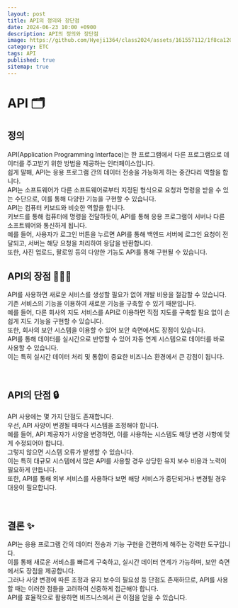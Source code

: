 ```yaml
---
layout: post
title: API의 정의와 장단점
date: 2024-06-23 10:00 +0900
description: API의 정의와 장단점
image: https://github.com/Hyeji1364/class2024/assets/161557112/1f8ca120-a8aa-4f76-8cf7-79e64d6d11a5
category: ETC
tags: API
published: true
sitemap: true
---
```


# API 🗂

## 정의

API(Application Programming Interface)는 한 프로그램에서 다른 프로그램으로 데이터를 주고받기 위한 방법을 제공하는 인터페이스입니다. <br>
쉽게 말해, API는 응용 프로그램 간의 데이터 전송을 가능하게 하는 중간다리 역할을 합니다.<br>
API는 소프트웨어가 다른 소프트웨어로부터 지정된 형식으로 요청과 명령을 받을 수 있는 수단으로, 이를 통해 다양한 기능을 구현할 수 있습니다.
<br>
API는 컴퓨터 키보드와 비슷한 역할을 합니다. <br>
키보드를 통해 컴퓨터에 명령을 전달하듯이, API를 통해 응용 프로그램이 서버나 다른 소프트웨어와 통신하게 됩니다. <br>
예를 들어, 사용자가 로그인 버튼을 누르면 API를 통해 백엔드 서버에 로그인 요청이 전달되고, 서버는 해당 요청을 처리하여 응답을 반환합니다.<br>
또한, 사진 업로드, 팔로잉 등의 다양한 기능도 API를 통해 구현될 수 있습니다.
<br>

## API의 장점 💁🏻‍♀️

API를 사용하면 새로운 서비스를 생성할 필요가 없어 개발 비용을 절감할 수 있습니다.<br>
기존 서비스의 기능을 이용하여 새로운 기능을 구축할 수 있기 때문입니다. <br>
예를 들어, 다른 회사의 지도 서비스를 API로 이용하면 직접 지도를 구축할 필요 없이 손쉽게 지도 기능을 구현할 수 있습니다.<br>
또한, 회사의 보안 시스템을 이용할 수 있어 보안 측면에서도 장점이 있습니다. <br>
API를 통해 데이터를 실시간으로 반영할 수 있어 자동 연계 시스템으로 데이터를 바로 사용할 수 있습니다.<br>
이는 특히 실시간 데이터 처리 및 통합이 중요한 비즈니스 환경에서 큰 강점이 됩니다.

<br>

## API의 단점 🔒

API 사용에는 몇 가지 단점도 존재합니다.<br>
우선, API 사양이 변경될 때마다 시스템을 조정해야 합니다. <br>
예를 들어, API 제공자가 사양을 변경하면, 이를 사용하는 시스템도 해당 변경 사항에 맞게 수정되어야 합니다. <br>
그렇지 않으면 시스템 오류가 발생할 수 있습니다. <br>
이는 특히 대규모 시스템에서 많은 API를 사용할 경우 상당한 유지 보수 비용과 노력이 필요하게 만듭니다.<br>
또한, API를 통해 외부 서비스를 사용하다 보면 해당 서비스가 중단되거나 변경될 경우 대응이 필요합니다.

<br>

## 결론 ✨

API는 응용 프로그램 간의 데이터 전송과 기능 구현을 간편하게 해주는 강력한 도구입니다. <br>
이를 통해 새로운 서비스를 빠르게 구축하고, 실시간 데이터 연계가 가능하며, 보안 측면에서도 장점을 제공합니다. <br>
그러나 사양 변경에 따른 조정과 유지 보수의 필요성 등 단점도 존재하므로, API를 사용할 때는 이러한 점들을 고려하여 신중하게 접근해야 합니다. <br>
API를 효율적으로 활용하면 비즈니스에서 큰 이점을 얻을 수 있습니다.
